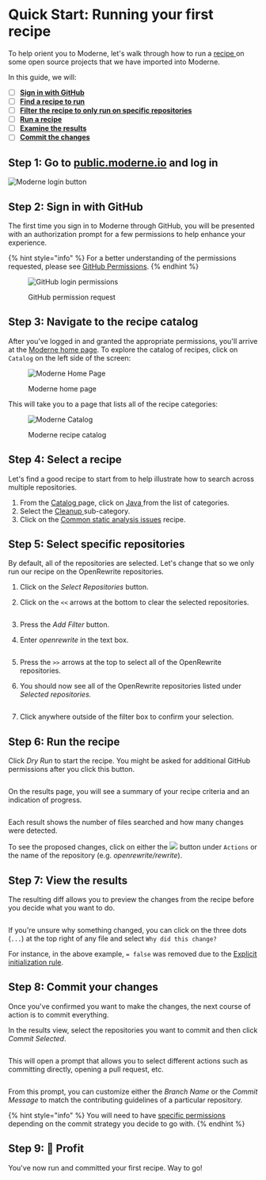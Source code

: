 # Quick Start: Running your first recipe

To help orient you to Moderne, let's walk through how to run a [recipe ](https://docs.openrewrite.org/v1beta/recipes)on some open source projects that we have imported into Moderne.

In this guide, we will:

* [ ] ****[**Sign in with GitHub**](running-your-first-recipe.md#step-2-sign-in-with-github)****
* [ ] ****[**Find a recipe to run**](running-your-first-recipe.md#step-4-selecting-a-recipe)****
* [ ] ****[**Filter the recipe to only run on specific repositories**](running-your-first-recipe.md#step-5-selecting-repositories)****
* [ ] ****[**Run a recipe**](running-your-first-recipe.md#step-6-running-a-recipe)****
* [ ] ****[**Examine the results**](running-your-first-recipe.md#step-7-viewing-results)****
* [ ] ****[**Commit the changes**](running-your-first-recipe.md#step-8-creating-a-branch-and-pull-request)****

## Step 1: Go to [public.moderne.io](https://public.moderne.io/) and log in

![Moderne login button](../.gitbook/assets/GitHubLogin.png)

## Step 2: Sign in with GitHub

The first time you sign in to Moderne through GitHub, you will be presented with an authorization prompt for a few permissions to help enhance your experience.

{% hint style="info" %}
For a better understanding of the permissions requested, please see [GitHub Permissions](../references/github-permissions.md#oauth-permission).
{% endhint %}

<figure><img src="../.gitbook/assets/authentication-github-signin.png" alt="GitHub login permissions"><figcaption><p>GitHub permission request</p></figcaption></figure>

## Step 3: Navigate to the recipe catalog

After you've logged in and granted the appropriate permissions, you'll arrive at the [Moderne home page](https://public.moderne.io/). To explore the catalog of recipes, click on `Catalog` on the left side of the screen:

<figure><img src="../.gitbook/assets/ModerneCatalog.png" alt="Moderne Home Page"><figcaption><p>Moderne home page</p></figcaption></figure>

This will take you to a page that lists all of the recipe categories:

<figure><img src="../.gitbook/assets/ModerneCatalog2.png" alt="Moderne Catalog"><figcaption><p>Moderne recipe catalog</p></figcaption></figure>

## Step 4: Select a recipe

Let's find a good recipe to start from to help illustrate how to search across multiple repositories.

1. From the [Catalog ](https://public.moderne.io/catalog)page, click on [Java ](https://public.moderne.io/catalog/org.openrewrite.java)from the list of categories.
2. Select the [Cleanup ](https://public.moderne.io/catalog/org.openrewrite.java.cleanup)sub-category.
3. Click on the [Common static analysis issues](https://public.moderne.io/catalog/org.openrewrite.java.cleanup) recipe.

## Step 5: Select specific repositories

By default, all of the repositories are selected. Let's change that so we only run our recipe on the OpenRewrite repositories. &#x20;

1. Click on the _Select Repositories_ button.
2.  Click on the `<<` arrows at the bottom to clear the selected repositories.&#x20;

    <figure><img src="../.gitbook/assets/RemoveRepositories.png" alt=""><figcaption></figcaption></figure>
3. Press the _Add Filter_ button.
4.  Enter _openrewrite_ in the text box.                                                                                      &#x20;

    <figure><img src="../.gitbook/assets/OpenRewriteFilter.png" alt=""><figcaption></figcaption></figure>
5. Press the `>>` arrows at the top to select all of the OpenRewrite repositories.
6.  You should now see all of the OpenRewrite repositories listed under _Selected repositories._

    <figure><img src="../.gitbook/assets/SelectedRepositories.png" alt=""><figcaption></figcaption></figure>
7. Click anywhere outside of the filter box to confirm your selection.

## Step 6: Run the recipe

Click _Dry Run_ to start the recipe. You might be asked for additional GitHub permissions after you click this button.

<figure><img src="../.gitbook/assets/DryRun.png" alt=""><figcaption></figcaption></figure>

On the results page, you will see a summary of your recipe criteria and an indication of progress.

<figure><img src="../.gitbook/assets/RecipeResults.png" alt=""><figcaption></figcaption></figure>

Each result shows the number of files searched and how many changes were detected.

To see the proposed changes, click on either the ![](../.gitbook/assets/diff-button.png) button under `Actions` or the name of the repository (e.g. _openrewrite/rewrite_).

## Step 7: View the results

The resulting diff allows you to preview the changes from the recipe before you decide what you want to do.

<figure><img src="../.gitbook/assets/RecipeDiff.png" alt=""><figcaption></figcaption></figure>

If you're unsure why something changed, you can click on the three dots (`...`) at the top right of any file and select `Why did this change?`

For instance, in the above example, `= false` was removed due to the [Explicit initialization rule](https://public.moderne.io/recipes/org.openrewrite.java.cleanup.ExplicitInitialization).&#x20;

## Step 8: Commit your changes

Once you've confirmed you want to make the changes, the next course of action is to commit everything.&#x20;

In the results view, select the repositories you want to commit and then click _Commit Selected_.

<figure><img src="../.gitbook/assets/CommitSelected.png" alt=""><figcaption></figcaption></figure>

This will open a prompt that allows you to select different actions such as committing directly, opening a pull request, etc.

&#x20;

<figure><img src="../.gitbook/assets/CommitDialogue.png" alt=""><figcaption></figcaption></figure>

From this prompt, you can customize either the _Branch Name_ or the _Commit Message_ to match the contributing guidelines of a particular repository.

{% hint style="info" %}
You will need to have [specific permissions](https://docs.moderne.io/references/github-permissions) depending on the commit strategy you decide to go with.
{% endhint %}

## Step 9: 🎉 Profit

You've now run and committed your first recipe. Way to go!
